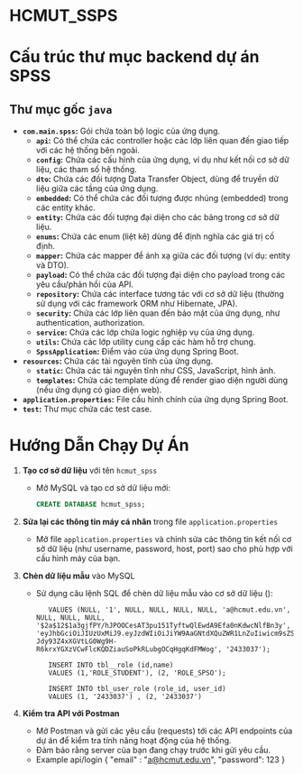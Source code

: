 # HCMUT_SSPS

# Cấu trúc thư mục backend dự án SPSS

## Thư mục gốc `java`
* **`com.main.spss`:** Gói chứa toàn bộ logic của ứng dụng.
  * **`api`:** Có thể chứa các controller hoặc các lớp liên quan đến giao tiếp với các hệ thống bên ngoài.
  * **`config`:** Chứa các cấu hình của ứng dụng, ví dụ như kết nối cơ sở dữ liệu, các tham số hệ thống.
  * **`dto`:** Chứa các đối tượng Data Transfer Object, dùng để truyền dữ liệu giữa các tầng của ứng dụng.
  * **`embedded`:** Có thể chứa các đối tượng được nhúng (embedded) trong các entity khác.
  * **`entity`:** Chứa các đối tượng đại diện cho các bảng trong cơ sở dữ liệu.
  * **`enums`:** Chứa các enum (liệt kê) dùng để định nghĩa các giá trị cố định.
  * **`mapper`:** Chứa các mapper để ánh xạ giữa các đối tượng (ví dụ: entity và DTO).
  * **`payload`:** Có thể chứa các đối tượng đại diện cho payload trong các yêu cầu/phản hồi của API.
  * **`repository`:** Chứa các interface tương tác với cơ sở dữ liệu (thường sử dụng với các framework ORM như Hibernate, JPA).
  * **`security`:** Chứa các lớp liên quan đến bảo mật của ứng dụng, như authentication, authorization.
  * **`service`:** Chứa các lớp chứa logic nghiệp vụ của ứng dụng.
  * **`utils`:** Chứa các lớp utility cung cấp các hàm hỗ trợ chung.
  * **`SpssApplication`:** Điểm vào của ứng dụng Spring Boot.
* **`resources`:** Chứa các tài nguyên tĩnh của ứng dụng.
  * **`static`:** Chứa các tài nguyên tĩnh như CSS, JavaScript, hình ảnh.
  * **`templates`:** Chứa các template dùng để render giao diện người dùng (nếu ứng dụng có giao diện web).
* **`application.properties`:** File cấu hình chính của ứng dụng Spring Boot.
* **`test`:** Thư mục chứa các test case.

# Hướng Dẫn Chạy Dự Án

1. **Tạo cơ sở dữ liệu** với tên `hcmut_spss`
   - Mở MySQL và tạo cơ sở dữ liệu mới:
     ```sql
     CREATE DATABASE hcmut_spss;
     ```

2. **Sửa lại các thông tin máy cá nhân** trong file `application.properties`
   - Mở file `application.properties` và chỉnh sửa các thông tin kết nối cơ sở dữ liệu (như username, password, host, port) sao cho phù hợp với cấu hình máy của bạn.

3. **Chèn dữ liệu mẫu** vào MySQL
   - Sử dụng câu lệnh SQL để chèn dữ liệu mẫu vào cơ sở dữ liệu ():
     ```INSERT INTO tbl_spss_user (account_balance, is_enabled, created_at, expire_code_at, modified_at, created_by, email, modified_by, name, page_balance, password, token, user_id)
        VALUES (NULL, '1', NULL, NULL, NULL, NULL, 'a@hcmut.edu.vn', NULL, NULL, NULL, '$2a$12$1a3gjfPY/hJPOOCesAT3pu151TyftwQlEwdA9Efa0nKdwcNlfBn3y', 'eyJhbGciOiJIUzUxMiJ9.eyJzdWIiOiJiYW9AaGNtdXQuZWR1LnZuIiwicm9sZSI6W3siYXV0aG9yaXR5IjoiU1RVREVOVCJ9LHsiYXV0aG9yaXR5IjoiU1BTTyJ9XSwiaWQiOiIyNDMzMDM3IiwiaXNFbmFibGVkIjp0cnVlLCJpYXQiOjE3MzIwNzg3MDEsImV4cCI6MTczMjE2NTEwMX0.E62zksgy2fLsoG1dhmdeO-Jdy93Z4xXGVtLG0Wg9H-R6krxYGXzVCwFlcKQDZiauSoPkRLubgOCqHgqKdFMWog', '2433037');

        INSERT INTO tbl__role (id,name)
        VALUES (1,'ROLE_STUDENT'), (2, 'ROLE_SPSO');

        INSERT INTO tbl_user_role (role_id, user_id)
        VALUES (1, '2433037') , (2, '2433037')
     ```

4. **Kiểm tra API với Postman**
   - Mở Postman và gửi các yêu cầu (requests) tới các API endpoints của dự án để kiểm tra tính năng hoạt động của hệ thống.
   - Đảm bảo rằng server của bạn đang chạy trước khi gửi yêu cầu.
   - Example api/login
    {
        "email" : "a@hcmut.edu.vn",
        "password": 123
    }
